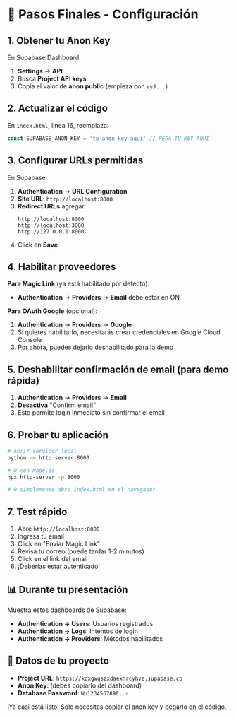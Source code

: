 # 🔑 Pasos Finales - Configuración

## 1. Obtener tu Anon Key

En Supabase Dashboard:
1. **Settings** → **API**
2. Busca **Project API keys**
3. Copia el valor de **anon public** (empieza con `eyJ...`)

## 2. Actualizar el código

En `index.html`, línea 16, reemplaza:
```javascript
const SUPABASE_ANON_KEY = 'tu-anon-key-aqui' // PEGA TU KEY AQUÍ
```

## 3. Configurar URLs permitidas

En Supabase:
1. **Authentication** → **URL Configuration**
2. **Site URL**: `http://localhost:8000`
3. **Redirect URLs** agregar:
   ```
   http://localhost:8000
   http://localhost:3000
   http://127.0.0.1:8000
   ```
4. Click en **Save**

## 4. Habilitar proveedores

**Para Magic Link** (ya está habilitado por defecto):
- **Authentication** → **Providers** → **Email** debe estar en ON

**Para OAuth Google** (opcional):
1. **Authentication** → **Providers** → **Google**
2. Si quieres habilitarlo, necesitarás crear credenciales en Google Cloud Console
3. Por ahora, puedes dejarlo deshabilitado para la demo

## 5. Deshabilitar confirmación de email (para demo rápida)

1. **Authentication** → **Providers** → **Email**
2. **Desactiva** "Confirm email" 
3. Esto permite login inmediato sin confirmar el email

## 6. Probar tu aplicación

```bash
# Abrir servidor local
python -m http.server 8000

# O con Node.js
npx http-server -p 8000

# O simplemente abre index.html en el navegador
```

## 7. Test rápido

1. Abre `http://localhost:8000`
2. Ingresa tu email
3. Click en "Enviar Magic Link"
4. Revisa tu correo (puede tardar 1-2 minutos)
5. Click en el link del email
6. ¡Deberías estar autenticado!

## 📊 Durante tu presentación

Muestra estos dashboards de Supabase:
- **Authentication → Users**: Usuarios registrados
- **Authentication → Logs**: Intentos de login
- **Authentication → Providers**: Métodos habilitados

## 🎯 Datos de tu proyecto

- **Project URL**: `https://kdxgwqszxdaexnrcyhvz.supabase.co`
- **Anon Key**: (debes copiarlo del dashboard)
- **Database Password**: `Wp1234567890,.-`

¡Ya casi está listo! Solo necesitas copiar el anon key y pegarlo en el código.